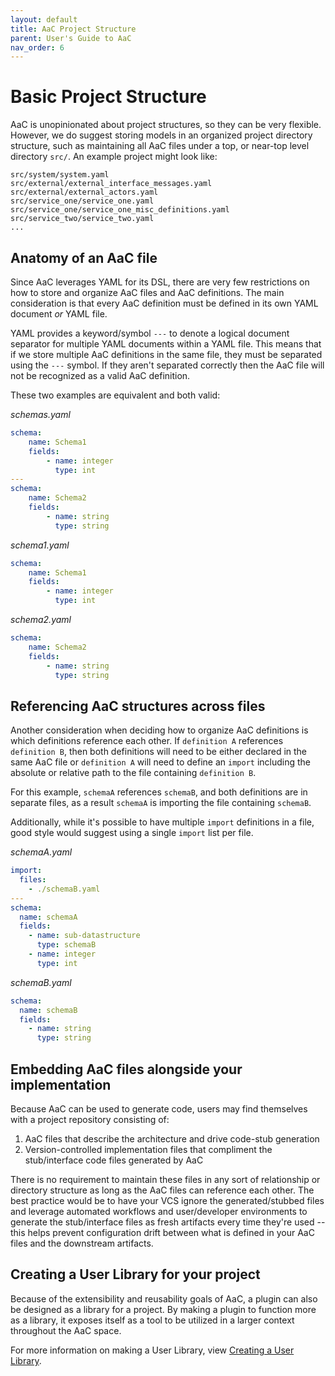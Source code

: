 ```yaml
---
layout: default
title: AaC Project Structure
parent: User's Guide to AaC
nav_order: 6
---
```

# Basic Project Structure
AaC is unopinionated about project structures, so they can be very flexible. However, we do suggest storing models in an organized project directory structure, such as maintaining all AaC files under a top, or near-top level directory `src/`. An example project might look like:
```
src/system/system.yaml
src/external/external_interface_messages.yaml
src/external/external_actors.yaml
src/service_one/service_one.yaml
src/service_one/service_one_misc_definitions.yaml
src/service_two/service_two.yaml
...
```

## Anatomy of an AaC file
Since AaC leverages YAML for its DSL, there are very few restrictions on how to store and organize AaC files and AaC definitions. The main consideration is that every AaC definition must be defined in its own YAML document _or_ YAML file.

YAML provides a keyword/symbol `---` to denote a logical document separator for multiple YAML documents within a YAML file. This means that if we store multiple AaC definitions in the same file, they must be separated using the `---` symbol. If they aren't separated correctly then the AaC file will not be recognized as a valid AaC definition.

These two examples are equivalent and both valid:

_schemas.yaml_
```yaml
schema:
    name: Schema1
    fields:
        - name: integer
          type: int
---
schema:
    name: Schema2
    fields:
        - name: string
          type: string
```

_schema1.yaml_
```yaml
schema:
    name: Schema1
    fields:
        - name: integer
          type: int
```

_schema2.yaml_
```yaml
schema:
    name: Schema2
    fields:
        - name: string
          type: string
```

## Referencing AaC structures across files
Another consideration when deciding how to organize AaC definitions is which definitions reference each other. If `definition A` references `definition B`, then both definitions will need to be either declared in the same AaC file or `definition A` will need to define an `import` including the absolute or relative path to the file containing `definition B`.

For this example, `schemaA` references `schemaB`, and both definitions are in separate files, as a result `schemaA` is importing the file containing `schemaB`.

Additionally, while it's possible to have multiple `import` definitions in a file, good style would suggest using a single `import` list per file.

_schemaA.yaml_
```yaml
import:
  files:
    - ./schemaB.yaml
---
schema:
  name: schemaA
  fields:
    - name: sub-datastructure
      type: schemaB
    - name: integer
      type: int
```
_schemaB.yaml_
```yaml
schema:
  name: schemaB
  fields:
    - name: string
      type: string
```

## Embedding AaC files alongside your implementation
Because AaC can be used to generate code, users may find themselves with a project repository consisting of:
1. AaC files that describe the architecture and drive code-stub generation
2. Version-controlled implementation files that compliment the stub/interface code files generated by AaC

There is no requirement to maintain these files in any sort of relationship or directory structure as long as the AaC files can reference each other. The best practice would be to have your VCS ignore the generated/stubbed files and leverage automated workflows and user/developer environments to generate the stub/interface files as fresh artifacts every time they're used -- this helps prevent configuration drift between what is defined in your AaC files and the downstream artifacts.


## Creating a User Library for your project
Because of the extensibility and reusability goals of AaC, a plugin can also be designed as a library for a project. By making a plugin to function more as a library, it exposes itself as a tool to be utilized in a larger context throughout the AaC space.

For more information on making a User Library, view [Creating a User Library](user_library).

